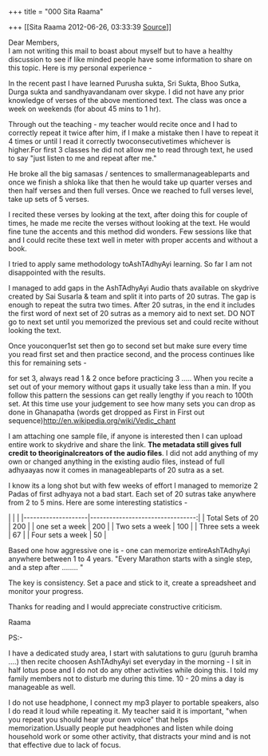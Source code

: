+++
title = "000 Sita Raama"

+++
[[Sita Raama	2012-06-26, 03:33:39 [Source](https://groups.google.com/g/samskrita/c/Ur6lpPYtxXM)]]



Dear Members,  
I am not writing this mail to boast about myself but to have a healthy discussion to see if like minded people have some information to share on this topic. Here is my personal experience -

  

In the recent past I have learned Purusha sukta, Sri Sukta, Bhoo Sutka,
Durga sukta and sandhyavandanam over skype. I did not have any prior knowledge of verses of the above mentioned text. The class was once a week on weekends (for about 45 mins to 1 hr).

  

Through out the teaching - my teacher would recite once and I had to correctly repeat it twice after him, if I make a mistake then I have to repeat it 4 times or until I read it correctly twoconsecutivetimes whichever is higher.For first 3 classes he did not allow me to read through text, he used to say "just listen to me and repeat after me."

  

He broke all the big samasas / sentences to smallermanageableparts and once we finish a shloka like that then he would take up quarter verses and then half verses and then full verses. Once we reached to full verses level, take up sets of 5 verses.

  

I recited these verses by looking at the text, after doing this for couple of times, he made me recite the verses without looking at the text. He would fine tune the accents and this method did wonders. Few sessions like that and I could recite these text well in meter with proper accents and without a book.

  

I tried to apply same methodology toAshTAdhyAyi learning. So far I am not disappointed with the results.

  

I managed to add gaps in the AshTAdhyAyi Audio thats available on skydrive created by Sai Susarla & team and split it into parts of 20 sutras. The gap is enough to repeat the sutra two times. After 20 sutras, in the end it includes the first word of next set of 20 sutras as a memory aid to next set. DO NOT go to next set until you memorized the previous set and could recite without looking the text.

  

Once youconquer1st set then go to second set but make sure every time you read first set and then practice second, and the process continues like this for remaining sets - 

for set 3, always read 1 & 2 once before practicing 3 ..... When you recite a set out of your memory without gaps it usually take less than a min. If you follow this pattern the sessions can get really lengthy if you reach to 100th set. At this time use your judgement to see how many sets you can drop as done in Ghanapatha (words get dropped as First in First out sequence)<http://en.wikipedia.org/wiki/Vedic_chant>

  

I am attaching one sample file, if anyone is interested then I can upload entire work to skydrive and share the link. **The metadata still gives full credit to theoriginalcreators of the audio files**. I did not add anything of my own or changed anything in the existing audio files, instead of full adhyaayas now it comes in manageableparts of 20 sutra as a set.

  

I know its a long shot but with few weeks of effort I managed to memorize 2 Padas of first adhyaya not a bad start. Each set of 20 sutras take anywhere from 2 to 5 mins. Here are some interesting statistics -

  

|                    |                                  | |--------------------|---------------------------------:| | Total Sets of 20   | 200               | | one set a week     |                             200 | | Two sets a week    |                       100    | | Three sets a week |                               67 | | Four sets a week  |                     50      |

  

Based one how aggressive one is - one can memorize entireAshTAdhyAyi anywhere between 1 to 4 years. "Every Marathon starts with a single step, and a step after ........ "

The key is consistency. Set a pace and stick to it, create a spreadsheet and monitor your progress.

  

Thanks for reading and I would appreciate constructive criticism.

  

Raama

  

PS:-

I have a dedicated study area, I start with salutations to guru (guruh bramha ....) then recite choosen AshTAdhyAyi set everyday in the morning - I sit in half lotus pose and I do not do any other activities while doing this. I told my family members not to disturb me during this time. 10 - 20 mins a day is manageable as well.

I do not use headphone, I connect my mp3 player to portable speakers, also I do read it loud while repeating it. My teacher said it is important, "when you repeat you should hear your own voice" that helps memorization.Usually people put headphones and listen while doing household work or some other activity, that distracts your mind and is not that effective due to lack of focus.

  

  

